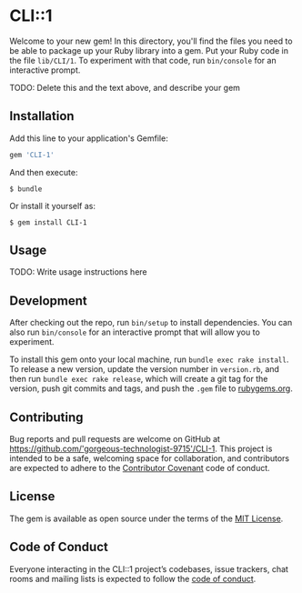 # CLI::1

Welcome to your new gem! In this directory, you'll find the files you need to be able to package up your Ruby library into a gem. Put your Ruby code in the file `lib/CLI/1`. To experiment with that code, run `bin/console` for an interactive prompt.

TODO: Delete this and the text above, and describe your gem

## Installation

Add this line to your application's Gemfile:

```ruby
gem 'CLI-1'
```

And then execute:

    $ bundle

Or install it yourself as:

    $ gem install CLI-1

## Usage

TODO: Write usage instructions here

## Development

After checking out the repo, run `bin/setup` to install dependencies. You can also run `bin/console` for an interactive prompt that will allow you to experiment.

To install this gem onto your local machine, run `bundle exec rake install`. To release a new version, update the version number in `version.rb`, and then run `bundle exec rake release`, which will create a git tag for the version, push git commits and tags, and push the `.gem` file to [rubygems.org](https://rubygems.org).

## Contributing

Bug reports and pull requests are welcome on GitHub at https://github.com/'gorgeous-technologist-9715'/CLI-1. This project is intended to be a safe, welcoming space for collaboration, and contributors are expected to adhere to the [Contributor Covenant](http://contributor-covenant.org) code of conduct.

## License

The gem is available as open source under the terms of the [MIT License](https://opensource.org/licenses/MIT).

## Code of Conduct

Everyone interacting in the CLI::1 project’s codebases, issue trackers, chat rooms and mailing lists is expected to follow the [code of conduct](https://github.com/'gorgeous-technologist-9715'/CLI-1/blob/master/CODE_OF_CONDUCT.md).
